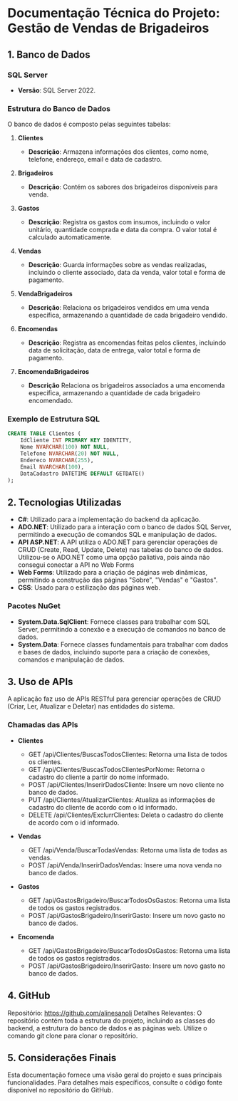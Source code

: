 # Documentação Técnica do Projeto: Gestão de Vendas de Brigadeiros
## 1. Banco de Dados
### SQL Server
- **Versão**: SQL Server 2022.
### Estrutura do Banco de Dados
O banco de dados é composto pelas seguintes tabelas:

1. **Clientes**
   - **Descrição**: Armazena informações dos clientes, como nome, telefone, endereço, email e data de cadastro.

2. **Brigadeiros**
   - **Descrição**: Contém os sabores dos brigadeiros disponíveis para venda.

3. **Gastos**
   - **Descrição**: Registra os gastos com insumos, incluindo o valor unitário, quantidade comprada e data da compra. O valor total é calculado automaticamente.

4. **Vendas**
   - **Descrição**: Guarda informações sobre as vendas realizadas, incluindo o cliente associado, data da venda, valor total e forma de pagamento.

5. **VendaBrigadeiros**
   - **Descrição**: Relaciona os brigadeiros vendidos em uma venda específica, armazenando a quantidade de cada brigadeiro vendido.

6. **Encomendas**
   - **Descrição**: Registra as encomendas feitas pelos clientes, incluindo data de solicitação, data de entrega, valor total e forma de pagamento.

7. **EncomendaBrigadeiros**
   - **Descrição** Relaciona os brigadeiros associados a uma encomenda específica, armazenando a quantidade de cada brigadeiro encomendado.

### Exemplo de Estrutura SQL
```sql
CREATE TABLE Clientes (
    IdCliente INT PRIMARY KEY IDENTITY,
    Nome NVARCHAR(100) NOT NULL,
    Telefone NVARCHAR(20) NOT NULL,
    Endereco NVARCHAR(255),
    Email NVARCHAR(100),
    DataCadastro DATETIME DEFAULT GETDATE()
);
```
## 2. Tecnologias Utilizadas
- **C#**: Utilizado para a implementação do backend da aplicação.
- **ADO.NET**: Utilizado para a interação com o banco de dados SQL Server, permitindo a execução de comandos SQL e manipulação de dados.
- **API ASP.NET**: A API utiliza o ADO.NET para gerenciar operações de CRUD (Create, Read, Update, Delete) nas tabelas do banco de dados. Utilizou-se o ADO.NET como uma opção paliativa, pois ainda não consegui conectar a API no Web Forms
- **Web Forms**: Utilizado para a criação de páginas web dinâmicas, permitindo a construção das páginas "Sobre", "Vendas" e "Gastos".
- **CSS**: Usado para o estilização das páginas web.

### Pacotes NuGet

- **System.Data.SqlClient**: Fornece classes para trabalhar com SQL Server, permitindo a conexão e a execução de comandos no banco de dados.
- **System.Data**: Fornece classes fundamentais para trabalhar com dados e bases de dados, incluindo suporte para a criação de conexões, comandos e manipulação de dados.

## 3. Uso de APIs
A aplicação faz uso de APIs RESTful para gerenciar operações de CRUD (Criar, Ler, Atualizar e Deletar) nas entidades do sistema.

### Chamadas das APIs
- **Clientes**

    - GET /api/Clientes/BuscasTodosClientes: Retorna uma lista de todos os clientes.
    - GET /api/Clientes/BuscasTodosClientesPorNome: Retorna o cadastro do cliente a partir do nome informado.
    - POST /api/Clientes/InserirDadosCliente: Insere um novo cliente no banco de dados.
    - PUT /api/Clientes/AtualizarClientes: Atualiza as informações de cadastro do cliente de acordo com o id informado.
    - DELETE /api/Clientes/ExclurrClientes: Deleta o cadastro do cliente de acordo com o id informado.
- **Vendas**

    - GET /api/Venda/BuscarTodasVendas: Retorna uma lista de todas as vendas.
    - POST /api/Venda/InserirDadosVendas: Insere uma nova venda no banco de dados.
- **Gastos**
    - GET /api/GastosBrigadeiro/BuscarTodosOsGastos: Retorna uma lista de todos os gastos registrados.
    - POST /api/GastosBrigadeiro/InserirGasto: Insere um novo gasto no banco de dados.
- **Encomenda**
    - GET /api/GastosBrigadeiro/BuscarTodosOsGastos: Retorna uma lista de todos os gastos registrados.
    - POST /api/GastosBrigadeiro/InserirGasto: Insere um novo gasto no banco de dados.
## 4. GitHub
Repositório: https://github.com/alinesanoli
Detalhes Relevantes: O repositório contém toda a estrutura do projeto, incluindo as classes do backend, a estrutura do banco de dados e as páginas web. Utilize o comando git clone para clonar o repositório.

## 5. Considerações Finais
Esta documentação fornece uma visão geral do projeto e suas principais funcionalidades. Para detalhes mais específicos, consulte o código fonte disponível no repositório do GitHub.